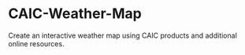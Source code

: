 # CAIC-Weather-Map
Create an interactive weather map using CAIC products and additional online resources. 
